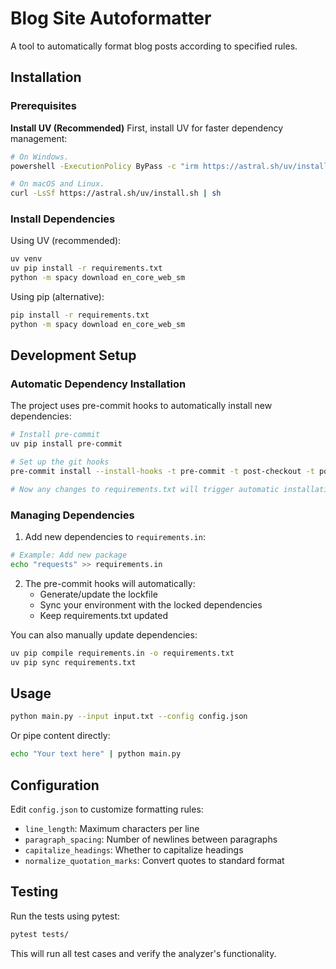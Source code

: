 # Blog Site Autoformatter

A tool to automatically format blog posts according to specified rules.

## Installation

### Prerequisites

**Install UV (Recommended)**
First, install UV for faster dependency management:

```bash
# On Windows.
powershell -ExecutionPolicy ByPass -c "irm https://astral.sh/uv/install.ps1 | iex"

# On macOS and Linux.
curl -LsSf https://astral.sh/uv/install.sh | sh
```


### Install Dependencies

Using UV (recommended):
```bash
uv venv
uv pip install -r requirements.txt
python -m spacy download en_core_web_sm
```

Using pip (alternative):
```bash
pip install -r requirements.txt
python -m spacy download en_core_web_sm
```

## Development Setup

### Automatic Dependency Installation
The project uses pre-commit hooks to automatically install new dependencies:

```bash
# Install pre-commit
uv pip install pre-commit

# Set up the git hooks
pre-commit install --install-hooks -t pre-commit -t post-checkout -t post-merge -t post-rewrite

# Now any changes to requirements.txt will trigger automatic installation
```

### Managing Dependencies
1. Add new dependencies to `requirements.in`:
```bash
# Example: Add new package
echo "requests" >> requirements.in
```

2. The pre-commit hooks will automatically:
   - Generate/update the lockfile
   - Sync your environment with the locked dependencies
   - Keep requirements.txt updated

You can also manually update dependencies:
```bash
uv pip compile requirements.in -o requirements.txt
uv pip sync requirements.txt
```

## Usage

```bash
python main.py --input input.txt --config config.json
```

Or pipe content directly:

```bash
echo "Your text here" | python main.py
```

## Configuration

Edit `config.json` to customize formatting rules:
- `line_length`: Maximum characters per line
- `paragraph_spacing`: Number of newlines between paragraphs
- `capitalize_headings`: Whether to capitalize headings
- `normalize_quotation_marks`: Convert quotes to standard format

## Testing

Run the tests using pytest:
```bash
pytest tests/
```

This will run all test cases and verify the analyzer's functionality.
